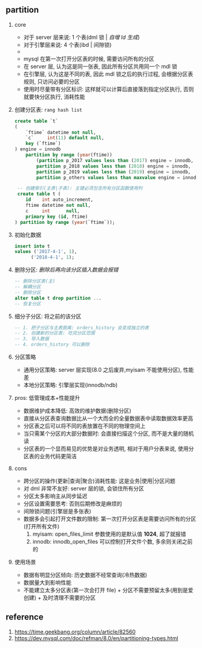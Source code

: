 ## partition

1. core

   - 对于 server 层来说: 1 个表(dml 锁 | _自增 Id 生成_)
   - 对于引擎层来说: 4 个表(ibd | 间隙锁)
   -
   - mysql 在第一次打开分区表的时候, 需要访问所有的分区
   - 在 server 层, 认为这是同一张表, 因此所有分区共用同一个 mdl 锁
   - 在引擎层, 认为这是不同的表, 因此 mdl 锁之后的执行过程, 会根据分区表规则, 只访问必要的分区
   - 使用时尽量带有分区标识: 这样就可以计算后直接落到指定分区执行, 否则就要快分区执行, 消耗性能

2. 创建分区表: `rang hash list`

   ```sql
   create table `t`
   (
       `ftime` datetime not null,
       `c`     int(11) default null,
       key (`ftime`)
   ) engine = innodb
       partition by range (year(ftime))
           (partition p_2017 values less than (2017) engine = innodb,
           partition p_2018 values less than (2018) engine = innodb,
           partition p_2019 values less than (2019) engine = innodb,
           partition p_others values less than maxvalue engine = innodb);

    -- 创建索引(主表|子表): 主键必须包含所有分区函数使用列
    create table t (
       id    int auto_increment,
       ftime datetime not null,
       c     int      null,
       primary key (id, ftime)
   ) partition by range (year(`ftime`));
   ```

3. 初始化数据

   ```sql
   insert into t
   values ('2017-4-1', 1),
         ('2018-4-1', 1);
   ```

4. 删除分区: _删除后再向该分区插入数据会报错_

   ```sql
   -- 删除分区表(主)
   -- 解耦分区
   -- 删除分区
   alter table t drop partition ...
   -- 恢复分区
   ```

5. 细分子分区: 将之前的该分区

   ```sql
   -- 1. 把子分区与主表脱离: orders_history 会变成独立的表
   -- 2. 创建新的分区表: 吃完分区范围
   -- 3. 导入数据
   -- 4. orders_history 可以删除
   ```

6. 分区策略

   - 通用分区策略: server 层实现(8.0 之后废弃,myisam 不能使用分区), 性能差
   - 本地分区策略: 引擎层实现(innodb/ndb)

7. pros: 低管理成本+性能提升

   - 数据维护成本降低: 高效的维护数据(删除分区)
   - 直接从分区表查询数据比从一个大而全的全量数据表中读取数据效率更高
   - 分区表之后可以将不同的表放置在不同的物理空间上
   - 当只需某个分区的大部分数据时: 会直接扫描这个分区, 而不是大量的随机读
   - 分区表的一个显而易见的优势是对业务透明, 相对于用户分表来说, 使用分区表的业务代码更简洁

8. cons

   - 跨分区的操作(更新|查询|聚合)消耗性能: 这是业务|使用|分区问题
   - 对 dml 非常不友好: server 层的锁, 会锁住所有分区
   - 分区太多影响主从同步延迟
   - 分区设置需要思考: 否则后期修改是麻烦的
   - 间隙锁问题(引擎层是多张表)
   - 数据多会引起打开文件数的限制: 第一次打开分区表是需要访问所有的分区(打开所有文件)
     1. myisam: open_files_limit 参数使用的是默认值 **1024**, 超了就报错
     2. innodb: innodb_open_files 可以控制打开文件个数, 多余则关闭之前的

9. 使用场景

   - 数据有明显分区倾向: 历史数据不经常查询(冷热数据)
   - 数据量大到影响性能
   - 不能建立太多分区表(第一次会打开 file) + 分区不需要预留太多(用到是爱创建) + 及时清理不需要的分区

## reference

1. https://time.geekbang.org/column/article/82560
2. https://dev.mysql.com/doc/refman/8.0/en/partitioning-types.html
